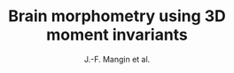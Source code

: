 ---
cat: gaia
subcat: signature
bestof: false
author: J.-F. Mangin et al.
title: Brain morphometry using 3D moment invariants
journal: Medical Image Analysis
year: 2004
type: article
doi: 10.1016/j.media.2004.06.016
---